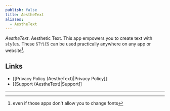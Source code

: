 ```yaml
---
publish: false
title: AestheText
aliases:
  - AestheText
---
```

*AestheText*.
Aesthetic Text.
This app empowers you to create text with 𝕤𝕥𝕪𝕝𝕖𝕤. These ꌚ꓄ꌩ꒒ꏂꌚ can be used practically anywhere on any app or website[^1].

## Links
- [[Privacy Policy (AestheText)|Privacy Policy]] 
- [[Support (AestheText)|Support]] 

---
[^1]: even if those apps don't allow you to change fonts